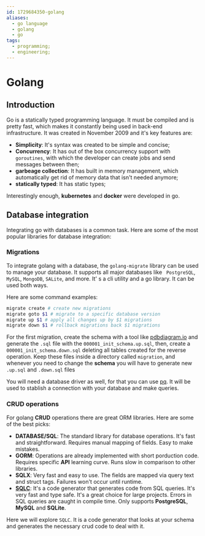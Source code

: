 ```yaml
---
id: 1729684350-golang
aliases:
  - go language
  - golang
  - go
tags:
  - programming;
  - engineering;
---
```


# Golang

## Introduction

Go is a statically typed programming language. It must be compiled and is pretty fast, which makes it constantly being used in back-end infrastructure. It was created in November 2009 and it's key features are:

- **Simplicity**: It's syntax was created to be simple and concise;
- **Concurrency**: It has out of the box concurrency support with `goroutines`, with which the developer can create jobs and send messages between then;
- **garbeage collection**: It has built in memory management, which automatically get rid of memory data that isn't needed anymore;
- **statically typed**: It has static types;

Interestingly enough, **kubernetes** and **docker** were developed in go.

## Database integration

Integrating go with databases is a common task. Here are some of the most popular libraries for database integration:

### Migrations

To integrate golang with a database, the `golang-migrate` library can be used to manage your database. It supports all major databases like ` PostgreSQL`, `MySQL`, `MongoDB`, `SALite`, and more. It' s a cli utility and a go library. It can be used both ways.

Here are some command examples:

```bash
migrate create # create new migrations
migrate goto $1 # migrate to a specific database version
migrate up $1 # apply all changes up by $1 migrations
migrate down $1 # rollback migrations back $1 migrations
```

For the first migration, create the schema with a tool like [pdbdiagram.io](https://dbdiagram.io/) and generate the `.sql` file with the `000001_init_schema.up.sql`, then, create a `000001_init_schema.down.sql` deleting all tables created for the reverse operation. Keep these files inside a directory called `migration`, and whenever you need to change the **schema** you will have to generate new `.up.sql` and `.down.sql` files

You will need a database driver as well, for that you can use [pq](https://github.com/lib/pq). It will be used to stablish a connection with your database and make queries.

### CRUD operations

For golang **CRUD** operations there are great ORM libraries. Here are some of the best picks:

- **DATABASE/SQL**: The standard library for database operations. It's fast and straightforward. Requires manual mapping of fields. Easy to make mistakes.
- **GORM**: Operations are already implemented with short porduction code. Requires specific **API** learning curve. Runs slow in comparison to other libraries.
- **SQLX**: Very fast and easy to use. The fields are mapped via query text and struct tags. Failures won't occur until runtime.
- **[SQLC](1732030573-sqlc.md)**: It's a code generator that generates code from SQL queries. It's very fast and type safe. It's a great choice for large projects. Errors in SQL queries are caught in compile time. Only supports **PostgreSQL**, **MySQL** and **SQLite**.

Here we will explore `SQLC`. It is a code generator that looks at your schema and generates the necessary crud code to deal with it.
